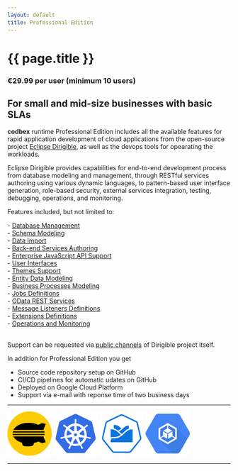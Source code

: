 ```yaml
---
layout: default
title: Professional Edition
---
```


{{ page.title }}
===


<div class="clearfix"></div>
<div class="clearfix"><h3 class="pull-right price-tag">€29.99 per user (minimum 10 users)</h3></div>
<h2><i class="fa fa-server fa-fw"></i>
For small and mid-size businesses with basic SLAs
</h2>


<p><b>codbex</b> runtime Professional Edition includes all the available features for rapid application development of cloud applications from the open-source project <a href="https://www.dirigible.io">Eclipse Dirigible</a>, as well as the devops tools for opearating the workloads.</p>
<p>Eclipse Dirigible provides capabilities for end-to-end development process from database modeling and management, through RESTful services authoring using various dynamic languages, to pattern-based user interface generation, role-based security, external services integration, testing, debugging, operations, and monitoring.</p>
<p>Features included, but not limited to:</p>

<div class="container">
- <a href="https://www.dirigible.io/help/development/ide/perspectives/database/" target="_blank">Database Management</a><br>
- <a href="https://www.dirigible.io/help/development/ide/modelers/database-schema/" target="_blank">Schema Modeling</a><br>
- <a href="https://www.dirigible.io/help/development/ide/editor-csvim/" target="_blank">Data Import</a><br>
- <a href="https://www.dirigible.io/help/development/ide/" target="_blank">Back-end Services Authoring</a><br>
- <a href="https://www.dirigible.io/api/" target="_blank">Enterprise JavaScript API Support</a><br>
- <a href="https://www.dirigible.io/help/development/ide/modelers/form-designer/" target="_blank">User Interfaces</a><br>
- <a href="https://sap.github.io/fundamental-styles/?path=/docs/introduction--overview" target="_blank">Themes Support</a><br>
- <a href="https://www.dirigible.io/help/development/ide/modelers/entity-data/" target="_blank">Entity Data Modeling</a><br>
- <a href="https://www.dirigible.io/help/development/ide/modelers/bpmn/" target="_blank">Business Processes Modeling</a><br>
- <a href="https://www.dirigible.io/help/development/ide/views/jobs/" target="_blank">Jobs Definitions</a><br>
- <a href="https://olingo.apache.org/" target="_blank">OData REST Services</a><br>
- <a href="https://www.dirigible.io/help/development/ide/views/listeners/" target="_blank">Message Listeners Definitions</a><br>
- <a href="https://www.dirigible.io/help/development/extensions/#extensibility" target="_blank">Extensions Definitions</a><br>
- <a href="https://www.dirigible.io/help/development/ide/perspectives/operations/" target="_blank">Operations and Monitoring</a><br>
</div>

<br>

<p>Support can be requested via <a href="https://github.com/eclipse/dirigible/issues">public channels</a> of Dirigible project itself.</p>

<p>In addition for Professional Edition you get</p>

- Source code repository setup on GitHub<br>
- CI/CD pipelines for automatic udates on GitHub<br>
- Deployed on Google Cloud Platform<br>
- Support via e-mail with reponse time of two business days<br>

<hr>

<a href="https://www.dirigible.io"><img src="img/logos/dirigible-logo.png" width="100em"></a>
<a href="https://www.kubernetes.io/"><img src="img/logos/kubernetes-logo.png" width="100em"></a>
<a href="https://kyma-project.io/"><img src="img/logos/kyma-logo.png" width="100em"></a>
<a href="https://cloud.google.com/kubernetes-engine/"><img src="img/logos/gke-logo.png" width="100em"></a>

<hr>

<br><br><br><br>